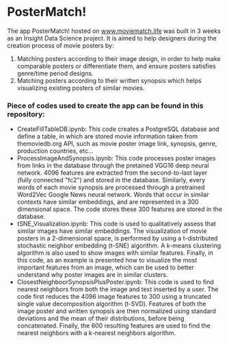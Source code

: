 # PosterMatch!

The app PosterMatch! hosted on www.moviematch.life was built in 3 weeks as an Insight Data Science project.
It is aimed to help designers during the creation process of movie posters by:
  1. Matching posters according to their image design, in order to help make comparable posters or differentiate them, and ensure posters satisfies genre/time period designs.
  2. Matching posters according to their written synopsis which helps visualizing existing posters of similar movies.

### Piece of codes used to create the app can be found in this repository:

  - CreateFillTableDB.ipynb: This code creates a PostgreSQL database and define a table, in which are stored movie information taken from themoviedb.org API, such as movie poster image link, synopsis, genre, production countries, etc...
  - ProcessImageAndSynopsis.ipynb: This code processes poster images from links in the database through the pretained VGG16 deep neural network. 4096 features are extracted from the second-to-last layer (fully connected "fc2") and stored in the database. Similarly, every words of each movie synopsis are processed through a pretrained Word2Vec Google News neural network. Words that occur in similar contexts have similar embeddings, and are represented in a 300 dimensional space. The code stores these 300 features are stored in the database.
  - tSNE_Visualization.ipynb: This code is used to qualitatively assess that similar images have similar embeddings. The visualization of movie posters in a 2-dimensional space, is performed by using a t-distributed stochastic neighbor embedding (t-SNE) algorithm. A k-means clustering algorithm is also used to show images with similar features. Finally, in this code, as an example is presented how to visualize the most important features from an image, which can be used to better understand why poster images are in similar clusters.
  - ClosestNeighboorSynopsisPlusPoster.ipynb: This code is used to find nearest neighbors from both the image and text inserted by a user. The code first reduces the 4096 image features to 300 using a truncated single value decomposition algorithm (t-SVD). Features of both the image poster and written synopsis are then normalized using standard deviations and the mean of their distributions, before being concatenated. Finally, the 600 resulting features are used to find the nearest neighbors with a k-nearest neighbors algorithm.
